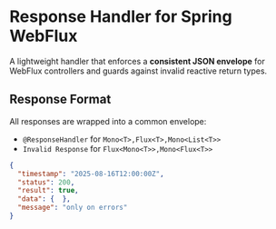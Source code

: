 # Response Handler for Spring WebFlux

A lightweight handler that enforces a **consistent JSON envelope** for WebFlux controllers and guards against invalid reactive return types.

## Response Format

All responses are wrapped into a common envelope:

- `@ResponseHandler` for `Mono<T>,Flux<T>,Mono<List<T>>`
- `Invalid Response` for `Flux<Mono<T>>,Mono<Flux<T>>`


```json
{
  "timestamp": "2025-08-16T12:00:00Z",
  "status": 200,
  "result": true,
  "data": {  },
  "message": "only on errors"
}
